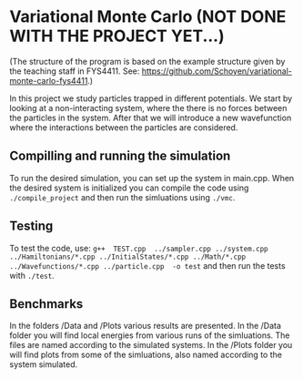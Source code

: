 # Variational Monte Carlo (NOT DONE WITH THE PROJECT YET...)
(The structure of the program is based on the example structure given by the teaching staff in FYS4411. See: https://github.com/Schoyen/variational-monte-carlo-fys4411.)

In this project we study particles trapped in different potentials. We start by looking at a non-interacting system, where the there is no forces between the particles in the system. After that we will introduce a new wavefunction where the interactions between the particles are considered. 

## Compilling and running the simulation
To run the desired simulation, you can set up the system in main.cpp. When the desired system is initialized you can compile the code using
`./compile_project` and then run the simluations using `./vmc`.  

## Testing
To test the code, use: 
`g++  TEST.cpp  ../sampler.cpp ../system.cpp ../Hamiltonians/*.cpp ../InitialStates/*.cpp ../Math/*.cpp ../Wavefunctions/*.cpp ../particle.cpp  -o test` and then run the tests with `./test`.   

## Benchmarks
In the folders /Data and /Plots various results are presented. In the /Data folder you will find local energies from various runs of the simluations. The files are named according to the simulated systems. In the /Plots folder you will find plots from some of the simluations, also named according to the system simulated. 


 
